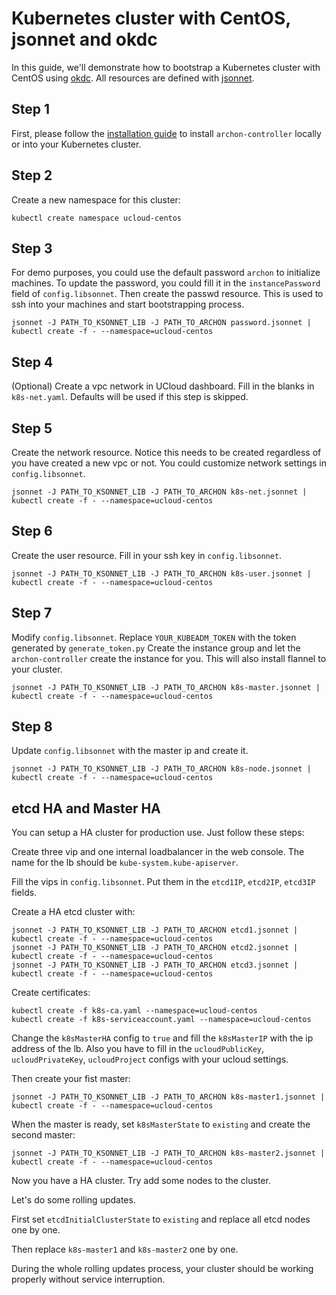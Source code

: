 Kubernetes cluster with CentOS, jsonnet and okdc
================================================

In this guide, we'll demonstrate how to bootstrap a Kubernetes cluster with
CentOS using [okdc]. All resources are defined with [jsonnet].

Step 1
------

First, please follow the [installation guide] to install `archon-controller`
locally or into your Kubernetes cluster.


Step 2
------

Create a new namespace for this cluster:

```
kubectl create namespace ucloud-centos
```

Step 3
------

For demo purposes, you could use the default password `archon` to initialize machines.
To update the password, you could fill it in the `instancePassword` field of `config.libsonnet`. 
Then create the passwd resource. This is used to ssh into your machines and start 
bootstrapping process.

```
jsonnet -J PATH_TO_KSONNET_LIB -J PATH_TO_ARCHON password.jsonnet | kubectl create -f - --namespace=ucloud-centos
```

Step 4
------

(Optional) Create a vpc network in UCloud dashboard. Fill in the blanks in `k8s-net.yaml`.
Defaults will be used if this step is skipped.


Step 5
------

Create the network resource. Notice this needs to be created regardless of you have created
a new vpc or not. You could customize network settings in `config.libsonnet`.

```
jsonnet -J PATH_TO_KSONNET_LIB -J PATH_TO_ARCHON k8s-net.jsonnet | kubectl create -f - --namespace=ucloud-centos
```

Step 6
------

Create the user resource. Fill in your ssh key in `config.libsonnet`.

```
jsonnet -J PATH_TO_KSONNET_LIB -J PATH_TO_ARCHON k8s-user.jsonnet | kubectl create -f - --namespace=ucloud-centos
```
Step 7
------

Modify `config.libsonnet`. Replace `YOUR_KUBEADM_TOKEN` with the token generated by `generate_token.py`
Create the instance group and let the `archon-controller` create the instance for you.
This will also install flannel to your cluster.

```
jsonnet -J PATH_TO_KSONNET_LIB -J PATH_TO_ARCHON k8s-master.jsonnet | kubectl create -f - --namespace=ucloud-centos
```

Step 8
-------

Update `config.libsonnet` with the master ip and create
it.

```
jsonnet -J PATH_TO_KSONNET_LIB -J PATH_TO_ARCHON k8s-node.jsonnet | kubectl create -f - --namespace=ucloud-centos
```

etcd HA and Master HA
---------------------

You can setup a HA cluster for production use. Just follow these steps:

Create three vip and one internal loadbalancer in the web console. The name for the lb should be `kube-system.kube-apiserver`.

Fill the vips in `config.libsonnet`. Put them in the `etcd1IP`, `etcd2IP`, `etcd3IP` fields.

Create a HA etcd cluster with:

```
jsonnet -J PATH_TO_KSONNET_LIB -J PATH_TO_ARCHON etcd1.jsonnet | kubectl create -f - --namespace=ucloud-centos
jsonnet -J PATH_TO_KSONNET_LIB -J PATH_TO_ARCHON etcd2.jsonnet | kubectl create -f - --namespace=ucloud-centos
jsonnet -J PATH_TO_KSONNET_LIB -J PATH_TO_ARCHON etcd3.jsonnet | kubectl create -f - --namespace=ucloud-centos
```

Create certificates:

```
kubectl create -f k8s-ca.yaml --namespace=ucloud-centos
kubectl create -f k8s-serviceaccount.yaml --namespace=ucloud-centos
```

Change the `k8sMasterHA` config to `true` and fill the `k8sMasterIP` with the ip address of the lb.
Also you have to fill in the `ucloudPublicKey`, `ucloudPrivateKey`, `ucloudProject` configs with your ucloud settings.

Then create your fist master:

```
jsonnet -J PATH_TO_KSONNET_LIB -J PATH_TO_ARCHON k8s-master1.jsonnet | kubectl create -f - --namespace=ucloud-centos
```

When the master is ready, set `k8sMasterState` to `existing` and create the second master:

```
jsonnet -J PATH_TO_KSONNET_LIB -J PATH_TO_ARCHON k8s-master2.jsonnet | kubectl create -f - --namespace=ucloud-centos
```

Now you have a HA cluster. Try add some nodes to the cluster.

Let's do some rolling updates.

First set `etcdInitialClusterState` to `existing` and replace all etcd nodes one by one.

Then replace `k8s-master1` and `k8s-master2` one by one.

During the whole rolling updates process, your cluster should be working properly without service interruption.

[installation guide]: https://github.com/kubeup/archon/blob/master/docs/installation_ucloud.md
[okdc]: https://github.com/kubeup/okdc
[jsonnet]: http://jsonnet.org
